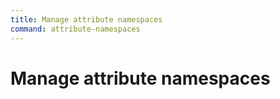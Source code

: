 ```yaml
---
title: Manage attribute namespaces
command: attribute-namespaces
---
```


# Manage attribute namespaces
